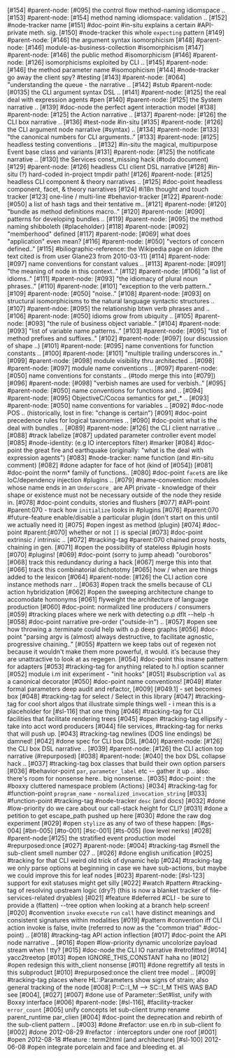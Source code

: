 [#154]       #parent-node: [#095] the control flow method-naming idiomspace ..
[#153]       #parent-node: [#154] method naming idiomspace: validation ..
[#152]       #node-tracker name
[#151]       #doc-point #in-situ explains a certain #API-private meth. sig.
[#150]       #node-tracker this whole `expecting` pattern
[#149]       #parent-node: [#146] the argument syntax isomorphicism
[#148]       #parent-node: [#146] module-as-business-collection #isomorphicism
[#147]       #parent-node: [#146] the public method #isomorphicism
[#146]       #parent-node: [#126] isomorphicisms exploited by CLI ..
[#145]       #parent-node: [#146] the method parameter name #isomophicism
[#144]       #node-tracker go away the client spy? #testing
[#143]       #parent-node: [#064] "understanding the queue - the narrative ..
[#142]       #stub #parent-node: [#0135] the CLI argument syntax DSL ..
[#141]       #parent-node: [#125] the real deal with expression agents #pen
[#140]       #parent-node: [#125] the System narrative ..
[#139]       #doc-node the perfect agent interaction model
[#138]       #parent-node: [#125] the Action narrative ..
[#137]       #parent-node: [#126] the CLI box narrative ..
[#136]       #test-node #in-situ
[#135]       #parent-node: [#126] the CLI argument node narrative (#syntax) ..
[#134]       #parent-node: [#133] "the canonical numbers for CLI arguments.."
[#133]       #parent-node: [#125] headless testing conventions ..
[#132]       #in-situ the magical, multipurpose Event base class and variants
[#131]       #parent-node: [#125] the notificate narrative ..
[#130]       the Services const_missing hack (#todo document)
[#129]       #parent-node: [#126] headless CLI client DSL narrative
[#128]       #in-situ (?) hard-coded in-project tmpdir path!
[#126]       #parent-node: [#125] headless CLI component & theory narratives ..
[#125]       #doc-point headless component, facet, & theory narratives
[#124]       #i18n thought and touch tracker
[#123]       one-line / multi-line #behavior-tracker
[#122]       #parent-node: [#050] a list of hash tags and their tentative m..
[#121]       #parent-node: [#120] "bundle as method definitions macro.."
[#120]       #parent-node: [#090] patterns for developing bundles ..
[#119]       #parent-node: [#095] the method naming shibboleth (#placeholder)
[#118]       #parent-node: [#092] "memberhood" defined
[#117]       #parent-node: [#069] what does "application" even mean?
[#116]       #parent-node: [#050] "vectors of concern defined.."
[#115]       #biliographic-reference: the Wikipedia page on _Idiom_
              (the text cited is from user Glane23 from 2010-03-11)
[#114]       #parent-node: [#097] name conventions for constant values ..
[#113]       #parent-node: [#091] "the meaning of node in this context.."
[#112]       #parent-node: [#106] "a list of idioms.."
[#111]       #parent-node: [#093] "the idiomacy of plural noun phrases.."
[#110]       #parent-node: [#101] "exception to the verb pattern.."
[#109]       #parent-node: [#050] "noise.."
[#108]       #parent-node: [#093] on structural isomorphicisms to the
              natural language syntactic structures ..
[#107]       #parent-ndoe: [#095] the relationship btwn verb phrases and ..
[#106]       #parent-node: [#050] idioms grow from ubiquity ..
[#105]       #parent-node: [#093] "the rule of business object variable.."
[#104]       #parent-node: [#093] "list of variable name patterns.."
[#103]       #parent-node: [#095] "list of method prefixes and suffixes.."
[#102]       #parent-node: [#097] (our discussion of shape ..)
[#101]       #parent-node: [#095] name conventions for function constants ..
[#100]       #parent-node: [#101] "multiple trailing underscores in.."
[#099]       #parent-node: [#098] module visibility thru architected ..
[#098]       #parent-node: [#097] module name conventions ..
[#097]       #parent-node: [#050] name conventions for constants ..
               (#todo merge this into [#079])
[#096]       #parent-node: [#098] "verbish names are used for verbish.."
[#095]       #parent-node: [#050] name conventions for functions and ..
[#094]       #parent-node: [#095] ObjectiveC/Cocoa semantics for get_* ..
[#093]       #parent-node: [#050] name conventions for variables ..
[#092]       #doc-node POS .. (historically, lost in fire: "change is certain")
[#091]       #doc-point precedence rules for logical taxonomies ..
[#090]       #doc-point what is the deal with bundles ..
[#089]       #parent-node: [#126] the CLI client narrative ..
[#088]       #track labelize
[#087]       updated parameter controller event model
[#085]       #node-identity: (e.g IO interceptors filter) #marker
[#084]       #doc-point the great fire and earthquake (originally:
               "what is the deal with expression agents")
[#083]       #node-tracker: name function (and #in-situ comment)
[#082]       #done adapter for face of hot (kind of [#054])
[#081]       #doc-point the norm* family of functions..
[#080]       #doc-point `facet`s are like IoC/dependency injection #plugins ..
[#079]       #name-convention: modules whose name ends in an `Underscore_`
             are API private - knowledge of their shape or existence must not
             be necessary outside of the node they reside in.
[#078]       #doc-point conduits, stories and flushers
[#077]       #API-point #parent:070 - track how `initialize` looks in #plugins
[#076]       #parent:070 #future-feature enable/disable a particular plugin
             (don't start on this until we actually need it)
[#075] #open ingest as method (plugin)
[#074]       #doc-point #parent:[#070] whether or not `[]` is special
[#073]       #doc-point extrinsic / intrinsic ..
[#072]       #tracking-tag #parent:070 chained proxy hosts, chaining in gen.
[#071] #open the possibility of stateless #plugin hosts
[#070]       #plugins!
[#069]       #doc-point (sorry to jump ahead) "ouroboros"
[#068]       track this redundancy during a hack
[#067]       merge this into that
[#066]       track this combinatorial dichototmy
[#065]       how / when are things added to the lexicon
[#064]       #parent-node: [#126] the CLI action core instance methods narr ..
[#063] #open track the smells because of CLI action hybridization
[#062] #open the sweeping architecture change to accomodate homonyms
[#061]       flyweight the architecture of language production
[#060]       #doc-point: normalized line producers / consumers
[#059]       #tracking places where we nerk with detecting o.p dflt --help -h
[#058]       #doc-point narrative pre-order ("outside-in") ..
[#057] #open see how throwing a :terminate could help with o.p deep graphs
[#056]       #doc-point "parsing argv is (almost) always destructive,
               to facilitate agnostic, progressive chaining.."
[#055]       #pattern we keep tabs out of regexen not because it
             wouldn't make them more powerful, it would. it's because
             they are unattractive to look at as regegen.
[#054]       #doc-point this insane pattern for adapters
[#053]       #tracking-tag for anything related to h.l option scanner
[#052]       module i.m init experiment - "init hooks"
[#051]       #subscription `val` as a canonical decorator
[#050]       #doc-point name conventions!
[#049]       #later formal parameters deep audit and refactor, [#009]
             [#049.1] - set becomes box
[#048]       #tracking-tag for select / Select in this library
[#047]       #tracking-tag for cool short algos that illustrate simple things
             well - i mean this is a placeholder for [#sl-116] that one thing
[#046]       #tracking-tag for CLI facilities that facilitate rendering trees
[#045] #open #tracking-tag ellipsify - take into acct word producers
[#044]       file services, #tracking-tag for nerks that will push up.
[#043]       #tracking-tag newlines (DOS line endings) be damned!
[#042]       #done spec for CLI box DSL
[#040]       #parent-node: [#126] the CLI box DSL narrative ..
[#039]       #parent-node: [#126] the CLI action top narrative (#repurposed)
[#038]       #parent-node: [#040] the box DSL collapse hack ..
[#037]       #tracking-tag box classes that build their own option parsers
[#036]       #behavior-point `par`, `parameter_label` etc -- gather it up ..
               also: there's room for nonsense here.. big nonsense..
[#035]       #doc-point : the #boxxy cluttered namespace problem (Actions)
[#034]       #tracking-tag for #function-point `program_name` -
              `normalized_invocation_string`
[#033]       #function-point #tracking-tag #node-tracker `desc` (and docs)
[#032]       #done #low-priority do we care about our call-stack height for CLI?
[#031]       #done a petition to get escape_path pushed up here
[#030]       #done the raw dog experiment
[#029] #open `stylize` as any of two of these happen: [#gs-004] [#bn-005]
               [#to-001] [#sc-001] [#ts-005] (low level nerks)
[#028]       #parent-node:[#125] the stratified event production model
               #repurposed:once
[#027]       #parent-node: [#004] #tracking-tag #smell
               the sub-client smell number 027 ..
[#026]       #done english unification
[#025]       #tracking for that CLI weird old trick of dynamic help
[#024]       #tracking-tag we only parse options at beginning in case we
             have sub-actions, but maybe we could improve this for leaf nodes
[#023]       #parent-node: [#sl-123] support for exit statuses might get silly
[#022]       #watch #pattern #tracking-tag of resolving upstream logic (dry?)
               (this is now a blanket tracker of file-services-related dryables)
[#021]       #feature #deferred #CLI - be sure to provide a (flatten) --tree
               option when looking at a branch help screen!
[#020]       #convention `invoke` `execute` `run` `call` have distinct meanings
               and consistent signatures within modalities
[#019]       #pattern #convention iff CLI action invoke is false, invite
               (referred to now as the "common triad" #doc-point) ..
[#018]       #tracking-tag API action inflection
[#017]       #doc-point the API node narrative ..
[#016] #open #low-priority dynamic uncolorize payload stream when ! tty?
[#015]       #doc-node the CLI IO narrative #retrofitted
[#014]       yacc2treetop
[#013] #open IGNORE_THIS_CONSTANT haha no
[#012] #open redesign this with_client nonsense
[#011]       #done regrettify all tests in this subproduct
[#010]       #repurposed:once the client tree model ..
[#009]       #tracking-tag places where HL::Parameters show signs of strain; also general tracking of the node
[#008]       P::C::I_M --> SC::I_M THIS WAS BAD see [#004], [#027]
[#007]       #done use of Parameter::Set#list, unify with Boxxy interface
[#006]       #parent-node: [#sl-116], #facility-tracker `error_count`
[#005]       unify concepts let sub-client trump rename parent_runtime par_clien
[#004]       #doc-point the deprecation and rebirth of the sub-client pattern ..
[#003]       #done #refactor: use en.rb in sub-client fo
[#002]       #done 2012-08-29 #refactor : interceptors under one roof
[#001] #open 2012-08-18 #feature : term2html (and architecture)
[#sl-100] 2012-06-08 #open integrate porcelain and face and bleeding et. al
